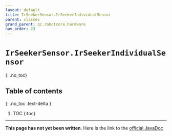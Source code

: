 ```yaml
---
layout: default
title: IrSeekerSensor.IrSeekerIndividualSensor
parent: classes
grand_parent: qc.robotcore.hardware
nav_order: 23
---
```

# `IrSeekerSensor.IrSeekerIndividualSensor`
{: .no_toc}

## Table of contents
{: .no_toc .text-delta }

1. TOC
{:toc}
---
**This page has not yet been written**. Here is the link to the [official JavaDoc](https://ftctechnh.github.io/ftc_app/doc/javadoc/com/qualcomm/robotcore/hardware/IrSeekerSensor.IrSeekerIndividualSensor.html)
        